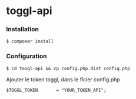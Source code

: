 # toggl-api

### Installation

```
$ composer install
```

### Configuration
```
$ cd toogl-api && cp config.php.dist config.php
```

Ajouter le token toggl, dans le ficier config.php
```
$TOGGL_TOKEN       = "YOUR_TOKEN_API";
```

